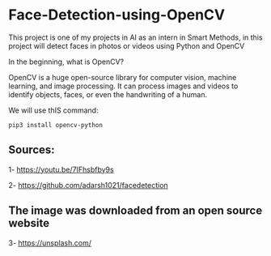 # Face-Detection-using-OpenCV
This project is one of my projects in AI as an intern in Smart Methods, in this project will detect faces in photos or videos using Python and OpenCV

In the beginning, what is OpenCV?

OpenCV is a huge open-source library for computer vision, machine learning, and image processing. It can process images and videos to identify objects, faces, or even the handwriting of a human.


We will use thIS command:

    pip3 install opencv-python
    
## Sources:

1- https://youtu.be/7IFhsbfby9s

2- https://github.com/adarsh1021/facedetection

## The image was downloaded from an open source website

3- https://unsplash.com/
    

